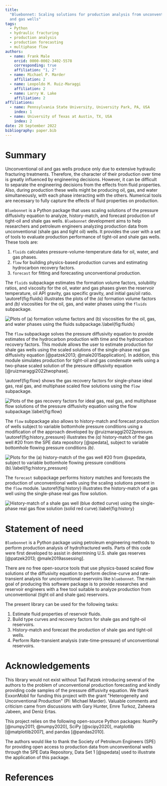 ```yaml
---
title:
  "Bluebonnet: Scaling solutions for production analysis from unconventional oil
  and gas wells"
tags:
  - Python
  - hydraulic fracturing
  - production analysis
  - production forecasting
  - multiphase flow
authors:
  - name: Frank Male
    orcid: 0000-0002-3402-5578
    corresponding: true
    affiliation: "1, 2"
  - name: Michael P. Marder
    affiliation: 2
  - name: Leopoldo M. Ruiz-Maraggi
    affiliation: 2
  - name: Larry W. Lake
    affiliation: 2
affiliations:
  - name: Pennsylvania State University, University Park, PA, USA
    index: 1
  - name: University of Texas at Austin, TX, USA
    index: 2
date: 20 September 2022
bibliography: paper.bib
---
```


# Summary

Unconventional oil and gas wells produce only due to extensive hydraulic
fracturing treatments. Therefore, the character of their production over time is
greatly influenced by engineering decisions. However, it can be difficult to
separate the engineering decisions from the effects from fluid properties. Also,
during production these wells might be producing oil, gas, and water
simultaneously, with each phase interacting with the others. Numerical tools are
necessary to fully capture the effects of fluid properties on production.

`Bluebonnet` is a Python package that uses scaling solutions of the pressure
diffusivity equation to analyze, history-match, and forecast production of
tight-oil and shale gas wells. `Bluebonnet` development aims to help researchers
and petroleum engineers analyzing production data from unconventional (shale gas
and tight oil) wells. It provides the user with a set of tools to evaluate
production performance of tight-oil and shale gas wells. These tools are:

1. `fluids` calculates pressure-volume-temperature data for oil, water, and gas
   phases.
2. `flow` for building physics-based production curves and estimating
   hydrocarbon recovery factors.
3. `forecast` for fitting and forecasting unconventional production.

The `fluids` subpackage estimates the formation volume factors, solubility
ratios, and viscosity for the oil, water and gas phases given the reservoir
temperature, oil API gravity, gas specific gravity, and initial gas/oil ratio.
\autoref{fig:fluids} illustrates the plots of the _(a)_ formation volume factors
and _(b)_ viscosities for the oil, gas, and water phases using the `fluids`
subpackage.

![Plots of *(a)* formation volume factors and *(b)*
viscosities for the oil, gas, and water phases using the `fluids` subpackage.\label{fig:fluids}](Fig_1.tiff)

The `flow` subpackage solves the pressure diffusivity equation to provide
estimates of the hydrocarbon production with time and the hydrocarbon recovery
factors. This module allows the user to estimate production for shale gas wells
using the scaled solutions of the single-phase real gas diffusivity equation
[@patzek2013; @male2015application]. In addition, this module simulates
production for tight-oil and gas condensate wells using a two-phase scaled
solution of the pressure diffusivity equation [@ruizmaraggi2022twophase].

\autoref{fig:flow} shows the gas recovery factors for single-phase ideal gas,
real gas, and multiphase scaled flow solutions using the `flow` subpackage.

![Plots of the gas recovery factors for ideal gas, real gas, and
multiphase flow solutions of the pressure diffusivity equation using the `flow`
subpackage.\label{fig:flow}](Fig_2.tiff)

The `flow` subpackage also allows to history-match and forecast production of
wells subject to variable bottomhole pressure conditions using a modification of
the approach developed by @ruizmaraggi2022pressure.
\autoref{fig:history_pressure} illustrates the *(a)* history-match of the gas
well #20 from the SPE data repository [@spedata], subject to variable bottomhole
flowing pressure conditions *(b)*.

![Plots for the *(a)* history-match of the gas well #20 from @spedata, subject to
variable bottomhole flowing pressure conditions *(b)*.\label{fig:history_pressure}](Fig_3.tiff)

The `forecast` subpackage performs history matches and forecasts the production
of unconventional wells using the scaling solutions present in the `flow`
module. \autoref{fig:history} illustrates the history-match of a gas well using
the single-phase real gas flow solution.

![History-match of a shale gas well (blue dotted curve) using the
single-phase real gas flow solution (solid red curve).\label{fig:history}](Fig_4.tiff)

# Statement of need

`Bluebonnet` is a Python package using petroleum engineering methods to perform
production analysis of hydrofractured wells. Parts of this code were first
developed to assist in determining U.S. shale gas reserves [@patzek2013;
@male2019assessing].

There are no free open-source tools that use physics-based scaled flow solutions
of the diffusivity equation to perform decline-curve and rate-transient analysis
for unconventional reservoirs like `bluebonnet`. The main goal of producing this
software package is to provide researches and reservoir engineers with a free
tool suitable to analyze production from unconventional (tight oil and shale
gas) reservoirs.

The present library can be used for the following tasks:

1. Estimate fluid properties of reservoir fluids.
2. Build type curves and recovery factors for shale gas and tight-oil
   reservoirs.
3. History-match and forecast the production of shale gas and tight-oil wells.
4. Perform Rate-transient analysis (rate-time-pressure) of unconventional
   reservoirs.

# Acknowledgements

This library would not exist without Tad Patzek introducing several of the
authors to the problem of unconventional production forecasting and kindly
providing code samples of the pressure diffusivity equation. We thank ExxonMobil
for funding this project with the grant "Heterogeneity and Unconventional
Production" (PI: Michael Marder). Valuable comments and criticism came from
discussions with Gary Hunter, Emre Turkoz, Zaheera Jabeen, and Deniz Ertas.

This project relies on the following open-source Python packages: NumPy
[@numpy2011; @numpy2020], SciPy [@scipy2020], matplotlib [@matplotlib2007], and
pandas [@pandas2010].

The authors would like to thank the Society of Petroleum Engineers (SPE) for
providing open access to production data from unconventional wells through the
SPE Data Repository, Data Set 1 [@spedata] used to illustrate the application of
this package.

# References
